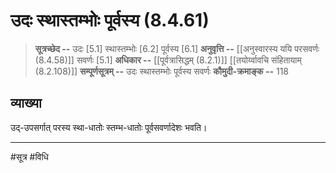 # उदः स्थास्तम्भोः पूर्वस्य (8.4.61)
> **सूत्रच्छेद --** उदः [5.1] स्थास्तम्भोः [6.2] पूर्वस्य [6.1]
> **अनुवृत्ति --** [[अनुस्वारस्य ययि परसवर्णः (8.4.58)]] सवर्णः [5.1]
> **अधिकार --** [[पूर्वत्रासिद्धम् (8.2.1)]] [[तयोर्य्वावचि संहितायाम्  (8.2.108)]]
> **सम्पूर्णसूत्रम् --** उदः स्थास्तम्भोः पूर्वस्य सवर्णः
> **कौमुदी-क्रमाङ्क --** 118

## व्याख्या

उद्-उपसर्गात् परस्य स्था-धातोः स्तम्भ-धातोः पूर्वसवर्णादेशः भवति।

---
#सूत्र #विधि 